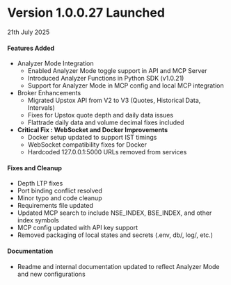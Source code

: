 # Version 1.0.0.27 Launched

21th July 2025

#### Features Added

* Analyzer Mode Integration
  * Enabled Analyzer Mode toggle support in API and MCP Server
  * Introduced Analyzer Functions in Python SDK (v1.0.21)
  * Support for Analyzer Mode in MCP config and local MCP integration
* Broker Enhancements
  * Migrated Upstox API from V2 to V3 (Quotes, Historical Data, Intervals)
  * Fixes for Upstox quote depth and daily data issues
  * Flattrade daily data and volume decimal fixes included
* **Critical Fix : WebSocket and Docker Improvements**
  * Docker setup updated to support IST timings
  * WebSocket compatibility fixes for Docker
  * Hardcoded 127.0.0.1:5000 URLs removed from services

#### Fixes and Cleanup

* Depth LTP fixes
* Port binding conflict resolved
* Minor typo and code cleanup
* Requirements file updated
* Updated MCP search to include NSE\_INDEX, BSE\_INDEX, and other index symbols
* MCP config updated with API key support
* Removed packaging of local states and secrets (.env, db/, log/, etc.)

#### Documentation

* Readme and internal documentation updated to reflect Analyzer Mode and new configurations
